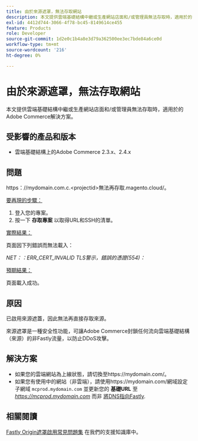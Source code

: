 ```yaml
---
title: 由於來源遮罩，無法存取網站
description: 本文提供雲端基礎結構中繼或生產網站店面和/或管理員無法存取時，適用於的Adobe Commerce解決方案。
exl-id: 4412d744-3066-4f78-bc45-8149614ce455
feature: Products
role: Developer
source-git-commit: 1d2e0c1b4a8e3d79a362500ee3ec7bde84a6ce0d
workflow-type: tm+mt
source-wordcount: '216'
ht-degree: 0%

---
```


# 由於來源遮罩，無法存取網站

本文提供雲端基礎結構中繼或生產網站店面和/或管理員無法存取時，適用於的Adobe Commerce解決方案。

## 受影響的產品和版本

* 雲端基礎結構上的Adobe Commerce 2.3.x、2.4.x

## 問題

https：/&#x200B;/mydomain.com.c.&lt;projectid>無法再存取.magento.cloud/。

<u>要再現的步驟：</u>

1. 登入您的專案。
1. 按一下 **存取專案** 以取得URL和SSH的清單。

<u>實際結果：</u>

頁面因下列錯誤而無法載入：

*NET：：ERR\_CERT\_INVALID*  *TLS警示，錯誤的憑證(554)：*

<u>預期結果：</u>

頁面載入成功。

## 原因

已啟用來源遮蓋，因此無法再直接存取來源。

來源遮罩是一種安全性功能，可讓Adobe Commerce封鎖任何流向雲端基礎結構（來源）的非Fastly流量，以防止DDoS攻擊。

## 解決方案

* 如果您的雲端網站為上線狀態，請切換至https://mydomain.com/。
* 如果您有使用中的網站（非雲端），請使用https://mydomain.com/網域設定子網域 `mcprod.mydomain.com` 並更新您的 **基礎URL** 至 *https://mcprod.mydomain.com* 而非 [將DNS指向Fastly](https://devdocs.magento.com/cloud/cdn/configure-fastly.html#update-dns-configuration-with-development-settings).

## 相關閱讀

[Fastly Origin遮罩啟用常見問題集](/help/faq/general/fastly-origin-cloaking-enablement-faq.md) 在我們的支援知識庫中。
